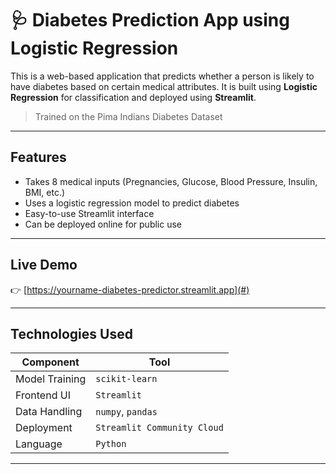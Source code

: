 # 🩺 Diabetes Prediction App using Logistic Regression

This is a web-based application that predicts whether a person is likely to have diabetes based on certain medical attributes. It is built using **Logistic Regression** for classification and deployed using **Streamlit**.

>  Trained on the Pima Indians Diabetes Dataset

---

##  Features

- Takes 8 medical inputs (Pregnancies, Glucose, Blood Pressure, Insulin, BMI, etc.)
- Uses a logistic regression model to predict diabetes
- Easy-to-use Streamlit interface
- Can be deployed online for public use

---

##  Live Demo
 
👉 [https://yourname-diabetes-predictor.streamlit.app](#)

---

##  Technologies Used

| Component | Tool |
|----------|------|
| Model Training | `scikit-learn` |
| Frontend UI   | `Streamlit` |
| Data Handling | `numpy`, `pandas` |
| Deployment    | `Streamlit Community Cloud` |
| Language      | `Python` |

---
